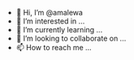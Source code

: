 - 👋 Hi, I’m @amalewa
- 👀 I’m interested in ...
- 🌱 I’m currently learning ...
- 💞️ I’m looking to collaborate on ...
- 📫 How to reach me ...

<!---
amalewa/amalewa is a ✨ special ✨ repository because its `README.md` (this file) appears on your GitHub profile.
You can click the Preview link to take a look at your changes.
--->
